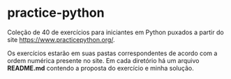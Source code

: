 # practice-python

Coleção de 40 de exercícios para iniciantes em Python puxados a partir do site https://www.practicepython.org/. 

Os exercícios estarão em suas pastas correspondentes de acordo com a ordem numérica presente no site. Em cada diretório
há um arquivo **README.md** contendo a proposta do exercício e minha solução. 
